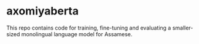 # axomiyaberta
This repo contains code for training, fine-tuning and evaluating a smaller-sized monolingual language model for Assamese. 
